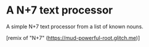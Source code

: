 # A N+7 text processor

A simple N+7 text processor from a list of known nouns.

[remix of "N+7" (https://mud-powerful-root.glitch.me)]